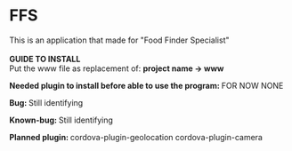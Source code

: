 # FFS
This is an application that made for "Food Finder Specialist"
<br />
<br />
<b> GUIDE TO INSTALL </b>
<br />
Put the www file as replacement of:
<b> project name -> www </b>

<b> Needed plugin to install before able to use the program: </b>
FOR NOW NONE

<b> Bug: </b>
Still identifying

<b> Known-bug: </b>
Still identifying

<b> Planned plugin: </b>
cordova-plugin-geolocation
cordova-plugin-camera

